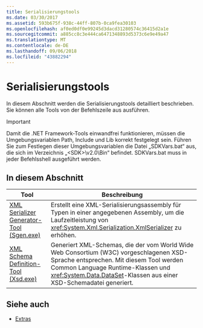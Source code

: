 ```yaml
---
title: Serialisierungstools
ms.date: 03/30/2017
ms.assetid: 593b675f-938c-44ff-807b-0ca9fea30103
ms.openlocfilehash: af0ed0df0e99245d3dacd31280574c36415d2a1e
ms.sourcegitcommit: a885cc8c3e444ca6471348893d5373c6e9e49a47
ms.translationtype: MT
ms.contentlocale: de-DE
ms.lasthandoff: 09/06/2018
ms.locfileid: "43882294"
---
```

# <a name="serialization-tools"></a>Serialisierungstools
In diesem Abschnitt werden die Serialisierungstools detailliert beschrieben. Sie können alle Tools von der Befehlszeile aus ausführen.  
  
> [!IMPORTANT]
>  Damit die .NET Framework-Tools einwandfrei funktionieren, müssen die Umgebungsvariablen Path, Include und Lib korrekt festgelegt sein. Führen Sie zum Festlegen dieser Umgebungsvariablen die Datei „SDKVars.bat“ aus, die sich im Verzeichnis „\<SDK>\v2.0\Bin“ befindet. SDKVars.bat muss in jeder Befehlsshell ausgeführt werden.  
  
## <a name="in-this-section"></a>In diesem Abschnitt  
  
|Tool|Beschreibung|  
|----------|-----------------|  
|[XML Serializer Generator-Tool (Sgen.exe)](../../../docs/standard/serialization/xml-serializer-generator-tool-sgen-exe.md)|Erstellt eine XML-Serialisierungsassembly für Typen in einer angegebenen Assembly, um die Laufzeitleistung von <xref:System.Xml.Serialization.XmlSerializer> zu erhöhen.|  
|[XML Schema Definition-Tool (Xsd.exe)](../../../docs/standard/serialization/xml-schema-definition-tool-xsd-exe.md)|Generiert XML-Schemas, die der vom World Wide Web Consortium (W3C) vorgeschlagenen XSD-Sprache entsprechen. Mit diesem Tool werden Common Language Runtime-Klassen und <xref:System.Data.DataSet>-Klassen aus einer XSD-Schemadatei generiert.|  
  
## <a name="see-also"></a>Siehe auch

- [Extras](../../../docs/framework/tools/index.md)
